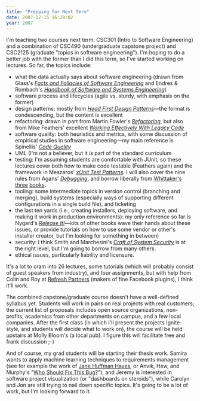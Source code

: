 ```yaml
---
title: "Prepping for Next Term"
date: 2007-12-15 16:29:02
year: 2007
---
```

I'm teaching two courses next term: CSC301 (Intro to Software Engineering) and a combination of CSC490 (undergraduate capstone project) and CSC2125 (graduate "topics in software engineering").  I'm hoping to do a better job with the former than I did this term, so I've started working on lectures. So far, the topics include:
<ul>
	<li>what the data actually says about software engineering (drawn from Glass's <a href="http://www.amazon.com/Facts-Fallacies-Software-Engineering-Development/dp/0321117425"><em>Facts and Fallacies of Software Engineering</em></a> and Endres & Rombach's <a href="http://www.amazon.com/Handbook-Software-Systems-Engineering-Observations/dp/0321154207"><em>Handbook of Software and Systems Engineering</em></a>)</li>
	<li>software process and lifecycles (agile vs. sturdy, with emphasis on the former)</li>
	<li>design patterns: mostly from <a href="http://www.amazon.com/Head-First-Design-Patterns/dp/0596007124"><em>Head First Design Patterns</em></a>—the format is condescending, but the content is excellent</li>
	<li>refactoring: drawn in part from Martin Fowler's <a href="http://www.amazon.com/Refactoring-Improving-Existing-Addison-Wesley-Technology/dp/0201485672"><em>Refactoring</em></a>, but also from Mike Feathers' excellent <a href="http://www.amazon.com/Working-Effectively-Legacy-Robert-Martin/dp/0131177052"><em>Working Effectively With Legacy Code</em></a></li>
	<li>software quality: both heuristics and metrics, with some discussion of empirical studies in software engineering—my main reference is Spinellis' <a href="http://www.amazon.com/Code-Quality-Perspective-Effective-Development/dp/0321166078"><em>Code Quality</em></a></li>
	<li>UML (I'm not a believer, but it <em>is</em> part of the standard curriculum</li>
	<li>testing: I'm assuming students are comfortable with JUnit, so these lectures cover both how to make code testable (Feathers again) and the framework in Meszaros' <a href="http://www.amazon.com/xUnit-Test-Patterns-Refactoring-Addison-Wesley/dp/0131495054"><em>xUnit Test Patterns</em></a>. I will also cover the nine rules from Agans' <a href="http://www.amazon.com/Debugging-Indispensable-Software-Hardware-Problems/dp/0814471684"><em>Debugging</em></a>, and borrow liberally from <a href="http://www.amazon.com/How-Break-Software-Practical-Testing/dp/0201796198">Whittaker's</a> <a href="http://www.amazon.com/How-Break-Web-Software-Applications/dp/0321369440">three</a> <a href="http://www.amazon.com/Break-Software-Security-James-Whittaker/dp/0321194330">books</a>.</li>
	<li>tooling: some intermediate topics in version control (branching and merging), build systems (especially ways of supporting different configurations in a single build file), and ticketing</li>
	<li>the last ten yards (i.e., creating installers, deploying software, and making it work in production environments): my only reference so far is Nygard's <a href="http://www.amazon.com/Release-Production-Ready-Software-Pragmatic-Programmers/dp/0978739213"><em>Release It!</em></a>—lots of other books wave their hands about these issues, or provide tutorials on how to use some vendor or other's installer creator, but I'm looking for something in between)</li>
	<li>security: I think Smith and Marchesini's <a href="http://www.amazon.com/Craft-System-Security-Sean-Smith/dp/0321434838"><em>Craft of System Security</em></a> is at the right level, but I'm going to borrow from many others.</li>
	<li>ethical issues, particularly liability and licensure.</li>
</ul>
It's a lot to cram into 26 lectures, some tutorials (which will probably consist of guest speakers from industry), and four assignments, but with help from Colin and Roy at <a href="http://refreshpartners.com/">Refresh Partners</a> (makers of fine Facebook plugins), I think it'll work.

The combined capstone/graduate course doesn't have a well-defined syllabus yet. Students will work in pairs on real projects with real customers; the current list of proposals includes open source organizations, non-profits, academics from other departments on campus, and a few local companies. After the first class (in which I'll present the projects Ignite-style, and students will decide what to work on), the course will be held upstairs at Molly Bloom's (a local pub).  I figure this will facilitate free and frank discussion ;-)

And of course, my grad students will be starting their thesis work. Samira wants to apply machine learning techniques to requirements management (see for example the work of <a href="http://selab.netlab.uky.edu/homepage/">Jane Huffman Hayes</a>, or Anvik, Hew, and Murphy's "<a href="http://www.cs.ubc.ca/labs/spl/projects/bugTriage/papers/icse2006.pdf">Who Should Fix This Bug?</a>"), and Jeremy is interested in software project visualization (or "dashboards on steroids"), while Carolyn and Jon are still trying to nail down specific topics. It's going to be a lot of work, but I'm looking forward to it.
